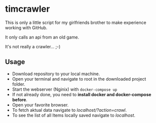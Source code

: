 # timcrawler
This is only a little script for my girlfriends brother to make experience working with GitHub.

It only calls an api from an old game.

It's not really a crawler... ;-)

## Usage
* Download repository to your local machine.
* Open your terminal and navigate to root in the downloaded project folder.
* Start the webserver (Nginix) with `docker-compose up`
* If not already done, you need to **install docker and docker-compose before**.
* Open your favorite browser.
* To fetch aktual data navigate to *localhost/?action=crawl*.
* To see the list of all Items locally saved navigate to   *localhost*.
